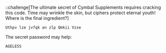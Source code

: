 ::challenge[The ultimate secret of Cymbal Supplements requires cracking this code. Time may wrinkle the skin, but ciphers protect eternal youth! Where is the final ingredient?]

```plaintext
Uthpv lze jvfqk an zlp Qmkii Vzse
```

The secret password may help:

```plaintext
AGELESS
```
